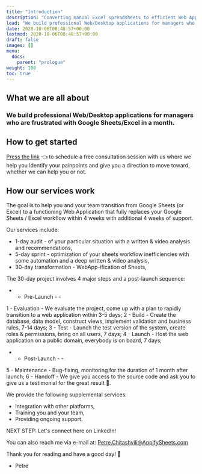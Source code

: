 ```yaml
---
title: "Introduction"
description: "Converting manual Excel spreadsheets to efficient Web Applications"
lead: "We build professional Web/Desktop applications for managers who are frustrated with Google Sheets/Excel in a month."
date: 2020-10-06T08:48:57+00:00
lastmod: 2020-10-06T08:48:57+00:00
draft: false
images: []
menu:
  docs:
    parent: "prologue"
weight: 100
toc: true
---
```


## What we are all about

### We build professional Web/Desktop applications for managers who are frustrated with Google Sheets/Excel in a month.

## How to get started

[Press the link](http://calendar.com/appify-sheets) 👈 to schedule a free consultation session with us where we help you identify your painpoints and give you a direction to move toward, whether we can help you or not.

## How our services work

The goal is to help you and your team transition from Google Sheets (or Excel) to a functioning Web Application that fully replaces your Google Sheets / Excel workflow within 4 weeks with additional 4 weeks of support.

Our services include:
- 1-day audit - of your particular situation with a written & video analysis and recommendations,
- 5-day sprint - optimization of your sheets workflow inefficiencies with some automation and
a deep written & video analysis,
- 30-day transformation - WebApp-ification of Sheets,

The 30-day project involves 4 major steps and a post-launch sequence:

- - Pre-Launch - -

1 - Evaluation - We evaluate the project, come up with a plan to rapidly transition to a web application within 3-5 days;
2 - Build - Create the database, data model, construct views, implement validation and business rules, 7-14 days;
3 - Test - Launch the test version of the system, create roles & permissions, bring on all users, 7 days;
4 - Launch - Host the web application on a public domain, everybody is on board, 7 days;

- - Post-Launch - -

5 - Maintenance - Bug-fixing, monitoring for the duration of 1 month after launch;
6 - Handoff - We give you access to the source code and ask you to give us a testimonial for the great result 🙂.

We provide the following supplemental services:
- Integration with other platforms,
- Training you and your team,
- Providing ongoing support.

NEXT STEP: Let's connect here on LinkedIn!

You can also reach me via e-mail at:
Petre.Chitashvili@AppifySheets.com

Thank you for reading and have a good day! 🙂
- Petre
